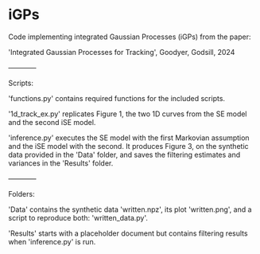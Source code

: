 # iGPs
Code implementing integrated Gaussian Processes (iGPs) from the paper: 

'Integrated Gaussian Processes for Tracking', Goodyer, Godsill, 2024

––––––––

Scripts:

'functions.py' contains required functions for the included scripts.
    
'1d_track_ex.py' replicates Figure 1, the two 1D curves from the SE model and the second iSE model.
    
'inference.py' executes the SE model with the first Markovian assumption and the iSE model with the second. It produces Figure 3, on the synthetic data provided in the 'Data' folder, and saves the filtering estimates and variances in the 'Results' folder.

––––––––

Folders:

'Data' contains the synthetic data 'written.npz', its plot 'written.png', and a script to reproduce both: 'written_data.py'.
    
'Results' starts with a placeholder document but contains filtering results when 'inference.py' is run.
